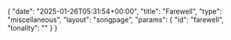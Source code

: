{
    "date": "2025-01-26T05:31:54+00:00",
    "title": "Farewell",
    "type": "miscellaneous",
    "layout": "songpage",
    "params": {
        "id": "farewell",
        "tonality": ""
    }
}